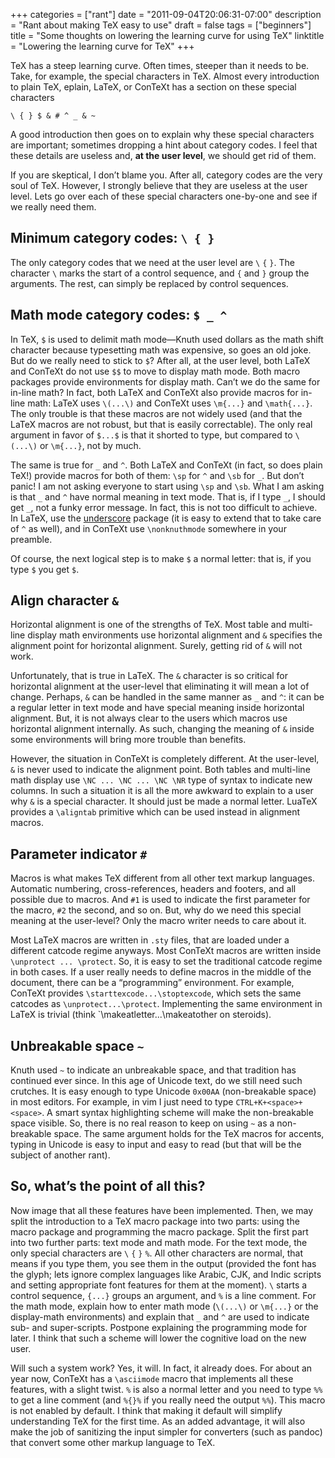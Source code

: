 +++
categories = ["rant"]
date = "2011-09-04T20:06:31-07:00"
description = "Rant about making TeX easy to use"
draft = false
tags = ["beginners"]
title = "Some thoughts on lowering the learning curve for using TeX"
linktitle = "Lowering the learning curve for TeX"
+++

TeX has a steep learning curve. Often times, steeper than it needs to be.
Take, for example, the special characters in TeX. Almost every introduction to
plain TeX, eplain, LaTeX, or ConTeXt has a section on these special characters

    \ { } $ & # ^ _ & ~

A good introduction then goes on to explain why these special characters are
important; sometimes dropping a hint about category codes. I feel that these
details are useless and, **at the user level**, we should get rid of them.

If you are skeptical, I don’t blame you. After all, category codes are the
very soul of TeX. However, I strongly believe that they are useless at the
user level. Lets go over each of these special characters one-by-one and see
if we really need them.

## Minimum category codes: `\ { }`

The only category codes that we need at the user level are `\` `{` `}`. The
character `\` marks the start of a control sequence, and `{` and `}` group the
arguments. The rest, can simply be replaced by control sequences.

## Math mode category codes: `$ _ ^`

In TeX, `$` is used to delimit math mode—Knuth used dollars as the math shift
character because typesetting math was expensive, so goes an old joke. But do
we really need to stick to `$`? After all, at the user level, both LaTeX and
ConTeXt do not use `$$` to move to display math mode. Both macro packages
provide environments for display math. Can’t we do the same for in-line math?
In fact, both LaTeX and ConTeXt also provide macros for in-line math: LaTeX
uses `\(...\)` and ConTeXt uses `\m{...}` and `\math{...}`. The only trouble
is that these macros are not widely used (and that the LaTeX macros are not
robust, but that is easily correctable). The only real argument in favor of
`$...$` is that it shorted to type, but compared to `\(...\)` or `\m{...}`,
not by much.

The same is true for `_` and `^`. Both LaTeX and ConTeXt (in fact, so does plain
TeX!) provide macros for both of them: `\sp` for `^` and `\sb` for `_`. But don’t
panic! I am not asking everyone to start using `\sp` and `\sb`. What I am asking
is that `_` and `^` have normal meaning in text mode. That is, if I type `_`, I
should get `_`, not a funky error message. In fact, this is not too difficult to
achieve. In LaTeX, use the [underscore] package (it is easy to extend that to
take care of `^` as well), and in ConTeXt use `\nonknuthmode` somewhere in your
preamble.

[underscore]: https://www.ctan.org/pkg/underscore

Of course, the next logical step is to make `$` a normal letter: that is, if you
type `$` you get `$`. 

## Align character `&`

Horizontal alignment is one of the strengths of TeX. Most table and multi-line
display math environments use horizontal alignment and `&` specifies the
alignment point for horizontal alignment. Surely, getting rid of `&` will not
work.

Unfortunately, that is true in LaTeX. The `&` character is so critical for
horizontal alignment at the user-level that eliminating it will mean a lot of
change. Perhaps, `&` can be handled in the same manner as `_` and `^`: it can
be a regular letter in text mode and have special meaning inside horizontal
alignment. But, it is not always clear to the users which macros use
horizontal alignment internally. As such, changing the meaning of `&` inside
some environments will bring more trouble than benefits.

However, the situation in ConTeXt is completely different. At the user-level,
`&` is never used to indicate the alignment point. Both tables and multi-line
math display use `\NC ... \NC ... \NC \NR` type of syntax to indicate new
columns. In such a situation it is all the more awkward to explain to a user
why `&` is a special character. It should just be made a normal letter. LuaTeX
provides a `\aligntab` primitive which can be used instead in alignment macros.

## Parameter indicator `#`

Macros is what makes TeX different from all other text markup languages.
Automatic numbering, cross-references, headers and footers, and all possible
due to macros. And `#1` is used to indicate the first parameter for the macro,
`#2` the second, and so on. But, why do we need this special meaning at the
user-level? Only the macro writer needs to care about it.

Most LaTeX macros are written in `.sty` files, that are loaded under a different
catcode regime anyways. Most ConTeXt macros are written inside `\unprotect ...
\protect`. So, it is easy to set the traditional catcode regime in both cases.
If a user really needs to define macros in the middle of the document, there
can be a “programming” environment. For example, ConTeXt provides
`\starttexcode...\stoptexcode`, which sets the same catcodes as
`\unprotect...\protect`. Implementing the same environment in LaTeX is trivial
(think `\makeatletter...\makeatother on steroids).

## Unbreakable space `~`

Knuth used `~` to indicate an unbreakable space, and that tradition has
continued ever since. In this age of Unicode text, do we still need such
crutches. It is easy enough to type Unicode `0x00AA` (non-breakable space) in
most editors. For example, in vim I just need to type `CTRL+K+<space>+<space>`.
A smart syntax highlighting scheme will make the non-breakable space visible.
So, there is no real reason to keep on using `~` as a non-breakable space. The
same argument holds for the TeX macros for accents, typing in Unicode is easy
to input and easy to read (but that will be the subject of another rant).

## So, what’s the point of all this?

Now image that all these features have been implemented. Then, we may split
the introduction to a TeX macro package into two parts: using the macro
package and programming the macro package. Split the first part into two
further parts: text mode and math mode. For the text mode, the only special
characters are `\` `{` `}` `%`. All other characters are normal, that means if
you type them, you see them in the output (provided the font has the glyph;
lets ignore complex languages like Arabic, CJK, and Indic scripts and setting
appropriate font features for them at the moment). `\` starts a control
sequence, `{...}` groups an argument, and `%` is a line comment. For the math
mode, explain how to enter math mode (`\(...\)` or `\m{...}` or the display-math
environments) and explain that `_` and `^` are used to indicate sub- and
super-scripts. Postpone explaining the programming mode for later. I think
that such a scheme will lower the cognitive load on the new user.

Will such a system work? Yes, it will. In fact, it already does. For about an
year now, ConTeXt has a `\asciimode` macro that implements all these features,
with a slight twist. `%` is also a normal letter and you need to type `%%` to get
a line comment (and `%{}%` if you really need the output `%%`). This macro is not
enabled by default. I think that making it default will simplify understanding
TeX for the first time. As an added advantage, it will also make the job of
sanitizing the input simpler for converters (such as pandoc) that convert some
other markup language to TeX.
